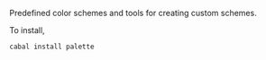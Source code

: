 Predefined color schemes and tools for creating custom schemes.

To install,

    cabal install palette